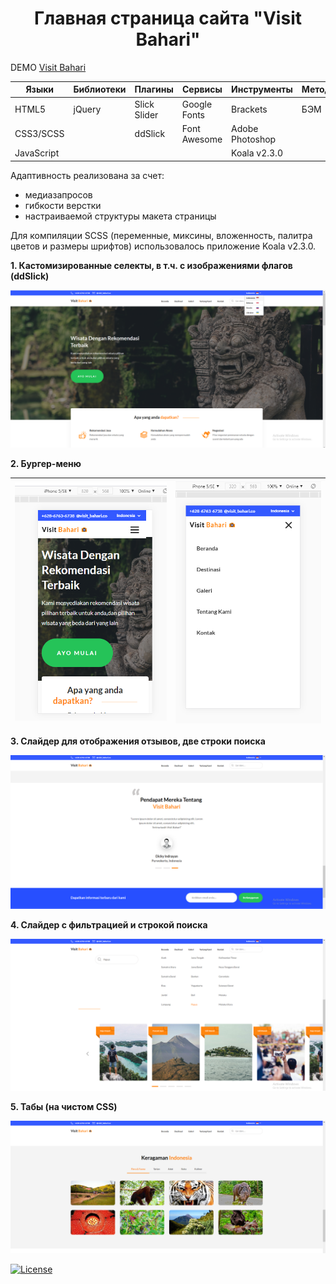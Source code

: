 <h1 align="center">Главная страница сайта "Visit Bahari"</h1>

DEMO [Visit Bahari](https://zena86.github.io/visit-bahari/)

Языки     | Библиотеки |Плагины     | Сервисы        | Инструменты   |Методология|Прочие
----------|------------|------------|----------------|---------------|-----------|-----------
HTML5     |jQuery      |Slick Slider|Google Fonts    |Brackets       |БЭМ        |CSS flexbox
CSS3/SCSS |            |ddSlick     |Font Awesome    |Adobe Photoshop|           |
JavaScript|            |            |                |Koala v2.3.0   |           |


Адаптивность реализована за счет:
* медиазапросов
* гибкости верстки
* настраиваемой структуры макета страницы

Для компиляции SCSS (переменные, миксины, вложенность, палитра цветов и размеры шрифтов) использовалось приложение Koala v2.3.0.

**1. Кастомизированные селекты, в т.ч. с изображениями флагов (ddSlick)**

![Screenshort 1](/images/imgreadme/screen-main.png)


**2. Бургер-меню**

![Screenshort 1](/images/imgreadme/screen-menu1.png)|![Screenshort 1](/images/imgreadme/screen-menu2.png)
----------------------------------------------------------|------------------------------------------------


**3. Слайдер для отображения отзывов, две строки поиска**

![Screenshort 1](/images/imgreadme/screen-slider.png)


**4. Слайдер с фильтрацией и строкой поиска**

![Screenshort 1](/images/imgreadme/screen-filtr.png)


**5. Табы (на чистом CSS)**

![Screenshort 1](/images/imgreadme/screen-tabs.png)


[![License](https://img.shields.io/badge/License-Apache%202.0-blue.svg)](https://opensource.org/licenses/Apache-2.0)






